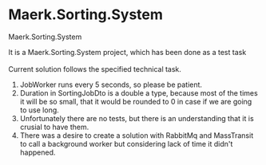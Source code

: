 # Maerk.Sorting.System
Maerk.Sorting.System

It is a Maerk.Sorting.System project, which has been done as a test task
</br>
</br>
Current solution follows the specified technical task.</br>
1. JobWorker runs every 5 seconds, so please be patient.</br>
2. Duration in SortingJobDto is a double a type, because most of the times it will be so small, that it would be rounded to 0 in case if we are going to use long.</br>
3. Unfortunately there are no tests, but there is an understanding that it is crusial to have them.</br>
4. There was a desire to create a solution with RabbitMq and MassTransit to call a background worker but considering lack of time it didn't happened.</br>

